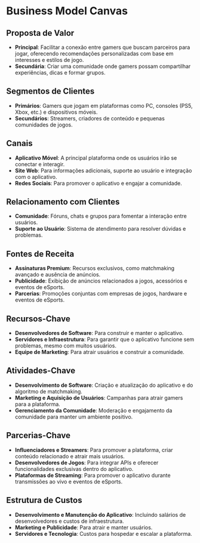 # Business Model Canvas

## Proposta de Valor

- **Principal**: Facilitar a conexão entre gamers que buscam parceiros para jogar, oferecendo recomendações personalizadas com base em interesses e estilos de jogo.
- **Secundária**: Criar uma comunidade onde gamers possam compartilhar experiências, dicas e formar grupos.

## Segmentos de Clientes

- **Primários**: Gamers que jogam em plataformas como PC, consoles (PS5, Xbox, etc.) e dispositivos móveis.
- **Secundários**: Streamers, criadores de conteúdo e pequenas comunidades de jogos.

## Canais

- **Aplicativo Móvel**: A principal plataforma onde os usuários irão se conectar e interagir.
- **Site Web**: Para informações adicionais, suporte ao usuário e integração com o aplicativo.
- **Redes Sociais**: Para promover o aplicativo e engajar a comunidade.

## Relacionamento com Clientes

- **Comunidade**: Fóruns, chats e grupos para fomentar a interação entre usuários.
- **Suporte ao Usuário**: Sistema de atendimento para resolver dúvidas e problemas.

## Fontes de Receita

- **Assinaturas Premium**: Recursos exclusivos, como matchmaking avançado e ausência de anúncios.
- **Publicidade**: Exibição de anúncios relacionados a jogos, acessórios e eventos de eSports.
- **Parcerias**: Promoções conjuntas com empresas de jogos, hardware e eventos de eSports.

## Recursos-Chave

- **Desenvolvedores de Software**: Para construir e manter o aplicativo.
- **Servidores e Infraestrutura**: Para garantir que o aplicativo funcione sem problemas, mesmo com muitos usuários.
- **Equipe de Marketing**: Para atrair usuários e construir a comunidade.

## Atividades-Chave

- **Desenvolvimento de Software**: Criação e atualização do aplicativo e do algoritmo de matchmaking.
- **Marketing e Aquisição de Usuários**: Campanhas para atrair gamers para a plataforma.
- **Gerenciamento da Comunidade**: Moderação e engajamento da comunidade para manter um ambiente positivo.

## Parcerias-Chave

- **Influenciadores e Streamers**: Para promover a plataforma, criar conteúdo relacionado e atrair mais usuários.
- **Desenvolvedores de Jogos**: Para integrar APIs e oferecer funcionalidades exclusivas dentro do aplicativo.
- **Plataformas de Streaming**: Para promover o aplicativo durante transmissões ao vivo e eventos de eSports.

## Estrutura de Custos

- **Desenvolvimento e Manutenção do Aplicativo**: Incluindo salários de desenvolvedores e custos de infraestrutura.
- **Marketing e Publicidade**: Para atrair e manter usuários.
- **Servidores e Tecnologia**: Custos para hospedar e escalar a plataforma.
